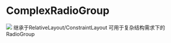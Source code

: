 # ComplexRadioGroup 
[![](https://www.jitpack.io/v/zhangxyfs/ComplexRadioGroup.svg)](https://www.jitpack.io/#zhangxyfs/ComplexRadioGroup)
继承于RelativeLayout/ConstraintLayout 可用于复杂结构需求下的RadioGroup
